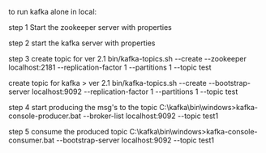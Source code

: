 to run kafka alone in local:

step 1
Start the zookeeper server with  properties

step 2
start the kafka server with properties

step 3
create topic for ver 2.1
bin/kafka-topics.sh --create --zookeeper localhost:2181 --replication-factor 1 --partitions 1 --topic test

create topic for kafka > ver 2.1
bin/kafka-topics.sh --create --bootstrap-server localhost:9092 --replication-factor 1 --partitions 1 --topic test

step 4 
start producing the msg's to the topic
C:\kafka\bin\windows>kafka-console-producer.bat --broker-list localhost:9092 --topic test1

step 5
consume the produced topic
C:\kafka\bin\windows>kafka-console-consumer.bat --bootstrap-server localhost:9092 --topic test1